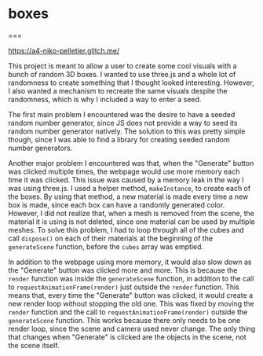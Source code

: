 # boxes
===

https://a4-niko-pelletier.glitch.me/

This project is meant to allow a user to create some cool visuals with a bunch of random 3D boxes. I wanted to use three.js and a whole lot of randomness to create something that I thought looked interesting. However, I also wanted a mechanism to recreate the same visuals despite the randomness, which is why I included a way to enter a seed.

The first main problem I encountered was the desire to have a seeded random number generator, since JS does not provide a way to seed its random number generator natively. The solution to this was pretty simple though, since I was able to find a library for creating seeded random number generators.

Another major problem I encountered was that, when the "Generate" button was clicked multiple times, the webpage would use more memory each time it was clicked. This issue was caused by a memory leak in the way I was using three.js. I used a helper method, `makeInstance`, to create each of the boxes. By using that method, a new material is made every time a new box is made, since each box can have a randomly generated color. However, I did not realize that, when a mesh is removed from the scene, the material it is using is not deleted, since one material can be used by multiple meshes. To solve this problem, I had to loop through all of the cubes and call `dispose()` on each of their materials at the beginning of the `generateScene` function, before the `cubes` array was emptied.

In addition to the webpage using more memory, it would also slow down as the "Generate" button was clicked more and more. This is because the `render` function was inside the `generateScene` function, in addition to the call to `requestAnimationFrame(render)` just outside the `render` function. This means that, every time the "Generate" button was clicked, it would create a new render loop without stopping the old one. This was fixed by moving the `render` function and the call to `requestAnimationFrame(render)` outside the `generateScene` function. This works because there only needs to be one render loop, since the scene and camera used never change. The only thing that changes when "Generate" is clicked are the objects in the scene, not the scene itself.